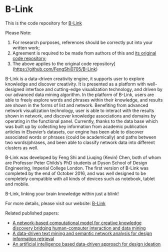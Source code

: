 # B-Link
This is the code repository for [B-Link](http://www.imperial.ac.uk/design-engineering/research/engineering-design/creativity/b-link/)

Please Note: 
1. For research purposes, references should be correctly put into your written work; 
2. Agreement is required to be made from authors of this and [its original code repository](https://github.com/FengShi0705/B-Link); 
3. The above applies to the original code repository](https://github.com/FengShi0705/B-Link)

B-Link is a data-driven creativity engine, it supports user to explore knowledge and discover creativity. It is presented as a platform with well-designed interface and cutting-edge visualization technology, and driven by our advanced data mining algorithm. In the platform of B-Link, users are able to freely explore words and phrases within their knowledge, and results are shown in the forms of list and network. Benefiting from advanced network visualization technology, user is able to interact with the results shown in network, and discover knowledge associations and domains by operating in the functional panel. Currently, thanks to the data base which was built up by collecting key information from academic publication articles in Elsevier’s datasets, our engine has been able to discover associated words or phrases (could be academically) and paths between two words/phrases, and been able to classify network data into different clusters as well.

B-Link was developed by Feng Shi and Liuqing (Kevin) Chen, both of whom are Professor Peter Childs’s PhD students at Dyson School of Design Engineering, Imperial College London. The first version of B-Link was completed by the end of October 2016, and was well designed to be completely compatible with all kinds of devices such as notebook, tablet and mobile.

B-Link, linking your brain knowledge within just a blink!

For more details, please visit our website: [B-Link](http://www.imperial.ac.uk/design-engineering/research/engineering-design/creativity/b-link/)

Related published papers:

- [A network-based computational model for creative knowledge discovery bridging human-computer interaction and data mining](https://asmedigitalcollection.asme.org/IDETC-CIE/proceedings-abstract/IDETC-CIE2017/58219/V007T06A001/258692)
- [A data-driven text mining and semantic network analysis for design information retrieval](http://verification.asmedigitalcollection.asme.org/article.aspx?articleid=2650709&resultClick=1)
- [An artificial intelligence based data-driven approach for design ideation](https://www.sciencedirect.com/science/article/pii/S1047320319300604)
